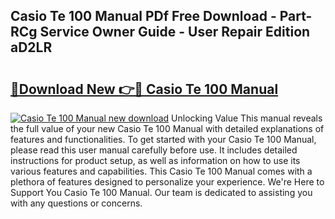 ## Casio Te 100 Manual PDf Free Download - Part-RCg Service Owner Guide - User Repair Edition aD2LR

# <h2><a href="http://cf21363.oget.top/?id=Casio+Te+100+Manual">🔗Download New 👉🔴 Casio Te 100 Manual</a></h2>

[![Casio Te 100 Manual new download](https://i.imgur.com/5g1atiW.png)](http://cf21363.oget.top/?id=Casio+Te+100+Manual)
Unlocking Value This manual reveals the full value of your new Casio Te 100 Manual with detailed explanations of features and functionalities. To get started with your Casio Te 100 Manual, please read this user manual carefully before use. It includes detailed instructions for product setup, as well as information on how to use its various features and capabilities. This Casio Te 100 Manual comes with a plethora of features designed to personalize your experience. We're Here to Support You Casio Te 100 Manual. Our team is dedicated to assisting you with any questions or concerns.
